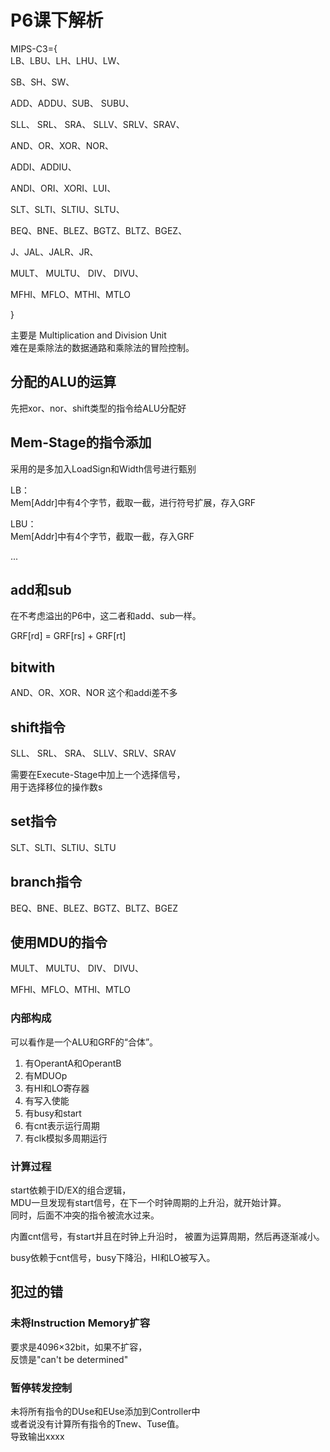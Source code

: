 # P6课下解析

MIPS-C3={  
LB、LBU、LH、LHU、LW、  

SB、SH、SW、  

ADD、ADDU、SUB、 SUBU、  

SLL、 SRL、 SRA、 SLLV、SRLV、SRAV、  

AND、OR、XOR、NOR、  

ADDI、ADDIU、

ANDI、ORI、XORI、LUI、 

SLT、SLTI、SLTIU、SLTU、

BEQ、BNE、BLEZ、BGTZ、BLTZ、BGEZ、

J、JAL、JALR、JR、  

MULT、 MULTU、 DIV、 DIVU、

MFHI、MFLO、MTHI、MTLO

}

主要是 Multiplication and Division Unit  
难在是乘除法的数据通路和乘除法的冒险控制。

## 分配的ALU的运算

先把xor、nor、shift类型的指令给ALU分配好

## Mem-Stage的指令添加

采用的是多加入LoadSign和Width信号进行甄别

LB：  
Mem[Addr]中有4个字节，截取一截，进行符号扩展，存入GRF

LBU：  
Mem[Addr]中有4个字节，截取一截，存入GRF

...

## add和sub

在不考虑溢出的P6中，这二者和add、sub一样。

GRF[rd] = GRF[rs] + GRF[rt]

## bitwith

AND、OR、XOR、NOR
这个和addi差不多

## shift指令

SLL、 SRL、 SRA、 SLLV、SRLV、SRAV

需要在Execute-Stage中加上一个选择信号，  
用于选择移位的操作数s

## set指令

SLT、SLTI、SLTIU、SLTU

## branch指令

BEQ、BNE、BLEZ、BGTZ、BLTZ、BGEZ

## 使用MDU的指令

MULT、 MULTU、 DIV、 DIVU、

MFHI、MFLO、MTHI、MTLO


### 内部构成

可以看作是一个ALU和GRF的“合体”。  
1. 有OperantA和OperantB
2. 有MDUOp
3. 有HI和LO寄存器
4. 有写入使能
5. 有busy和start
6. 有cnt表示运行周期
7. 有clk模拟多周期运行

### 计算过程

start依赖于ID/EX的组合逻辑，  
MDU一旦发现有start信号，在下一个时钟周期的上升沿，就开始计算。  
同时，后面不冲突的指令被流水过来。

内置cnt信号，有start并且在时钟上升沿时，
被置为运算周期，然后再逐渐减小。

busy依赖于cnt信号，busy下降沿，HI和LO被写入。

## 犯过的错

### 未将Instruction Memory扩容

要求是4096×32bit，如果不扩容，  
反馈是"can't be determined"

### 暂停转发控制

未将所有指令的DUse和EUse添加到Controller中  
或者说没有计算所有指令的Tnew、Tuse值。  
导致输出xxxx
